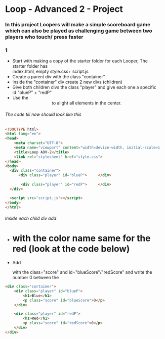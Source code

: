 # Loop - Advanced 2 - Project
### In this project Loopers will make a simple scoreboard game which can also be played as challenging game between two players who touch/ press faster

### 1
- Start with making a copy of the starter folder for each Looper, The starter folder has     
  index.html, empty style.css+ script.js
- Create a parent div with the class "container"
- Inside the "container" div create 2 new divs (children)
- Give both children divs the class "player" and give each one a specific id "blueP" + "redP"
- Use the <center> to alight all elements in the center.

###### The code till now should look like this
```html
<!DOCTYPE html>
<html lang="en">
<head>
    <meta charset="UTF-8">
    <meta name="viewport" content="width=device-width, initial-scale=1.0">
    <title>Loop ADV-2</title>
    <link rel="stylesheet" href="style.css">
</head>
<body>
  <div class="container">
      <div class="player" id="blueP">     </div>
  
       <div class="player" id="redP">     </div>
  </div>

  <script src="script.js"></script>
</body>
</html>
```
###### Inside each child div add

- <h1> with the color name same for the red (look at the code below)
- Add <P> with the class="score" and id="blueScore"/"redScore" and write the number 0 between the <p>

```html
<div class="container">
    <div class="player" id="blueP">
        <h1>Blue</h1>
        <p class="score" id="blueScore">0</p>
    </div>

    <div class="player" id="redP">
        <h1>Red</h1>
        <p class="score" id="redScore">0</p>
    </div>
</div>
```

